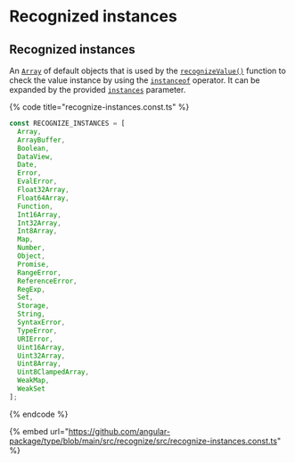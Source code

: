 # Recognized instances

## Recognized instances

An [`Array`](https://developer.mozilla.org/en-US/docs/Web/JavaScript/Reference/Global\_Objects/Array) of default objects that is used by the [`recognizeValue()`](https://type.angular-package.dev/helper/recognizevalue) function to check the value instance by using the [`instanceof`](https://developer.mozilla.org/en-US/docs/Web/JavaScript/Reference/Operators/instanceof) operator. It can be expanded by the provided [`instances`](recognized-instances.md#instances-any) parameter.

{% code title="recognize-instances.const.ts" %}
```typescript
const RECOGNIZE_INSTANCES = [
  Array,
  ArrayBuffer,
  Boolean,
  DataView,
  Date,
  Error,
  EvalError,
  Float32Array,
  Float64Array,
  Function,
  Int16Array,
  Int32Array,
  Int8Array,
  Map,
  Number,
  Object,
  Promise,
  RangeError,
  ReferenceError,
  RegExp,
  Set,
  Storage,
  String,
  SyntaxError,
  TypeError,
  URIError,
  Uint16Array,
  Uint32Array,
  Uint8Array,
  Uint8ClampedArray,
  WeakMap,
  WeakSet
];
```
{% endcode %}

{% embed url="https://github.com/angular-package/type/blob/main/src/recognize/src/recognize-instances.const.ts" %}
